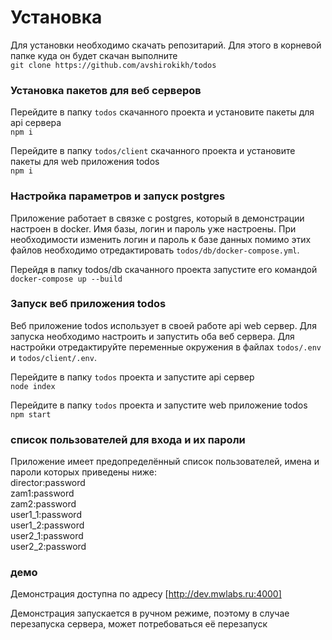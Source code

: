 # Установка 
Для установки необходимо скачать репозитарий. Для этого в корневой папке куда он будет скачан выполните\
  `git clone https://github.com/avshirokikh/todos`

### Установка пакетов для веб серверов
Перейдите в папку `todos` скачанного проекта  и установите пакеты для api сервера\
  `npm i`

Перейдите в папку `todos/client` скачанного проекта  и установите пакеты для web приложения todos\
  `npm i`

### Настройка параметров и запуск postgres
Приложение работает в связке с postgres, который в демонстрации настроен в docker. Имя базы, логин и пароль уже настроены. При необходимости изменить логин и пароль к базе данных помимо этих файлов необходимо отредактировать `todos/db/docker-compose.yml`.

Перейдя в папку todos/db скачанного проекта запустите его командой\
  `docker-compose up --build`

### Запуск веб приложения todos
Веб приложение todos использует в своей работе api web сервер. Для запуска необходимо настроить и запустить оба веб сервера. Для настройки отредактируйте переменные окружения в файлах `todos/.env` и `todos/client/.env`.

Перейдите в папку `todos` проекта и запустите api сервер\
  `node index`

Перейдите в папку `todos` проекта и запустите web приложение todos\
  `npm start`

### список пользователей для входа и их пароли
Приложение имеет предопределённый список пользователей, имена и пароли которых приведены ниже:\
director:password\
zam1:password\
zam2:password\
user1_1:password\
user1_2:password\
user2_1:password\
user2_2:password

### демо
Демонстрация доступна по адресу [http://dev.mwlabs.ru:4000]

Демонстрация запускается в ручном режиме, поэтому в случае перезапуска сервера, может потребоваться её перезапуск